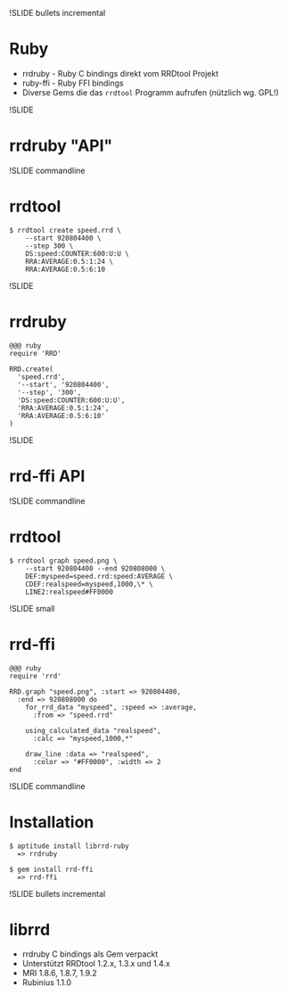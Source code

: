 !SLIDE bullets incremental
# Ruby #

* rrdruby - Ruby C bindings direkt vom RRDtool Projekt
* ruby-ffi - Ruby FFI bindings
* Diverse Gems die das `rrdtool` Programm aufrufen (nützlich wg. GPL!)


!SLIDE
# rrdruby "API" #


!SLIDE commandline
# rrdtool #
	$ rrdtool create speed.rrd \
		--start 920804400 \
		--step 300 \
		DS:speed:COUNTER:600:U:U \
		RRA:AVERAGE:0.5:1:24 \
		RRA:AVERAGE:0.5:6:10


!SLIDE
# rrdruby #

	@@@ ruby
	require 'RRD'

	RRD.create(
	  'speed.rrd',
	  '--start', '920804400',
	  '--step', '300',
	  'DS:speed:COUNTER:600:U:U',
	  'RRA:AVERAGE:0.5:1:24',
	  'RRA:AVERAGE:0.5:6:10'
	)


!SLIDE
# rrd-ffi API #


!SLIDE commandline
# rrdtool #

	$ rrdtool graph speed.png \
		--start 920804400 --end 920808000 \
		DEF:myspeed=speed.rrd:speed:AVERAGE \
		CDEF:realspeed=myspeed,1000,\* \
		LINE2:realspeed#FF0000


!SLIDE small
# rrd-ffi #

	@@@ ruby
	require 'rrd'

	RRD.graph "speed.png", :start => 920804400,
	  :end => 920808000 do
	    for_rrd_data "myspeed", :speed => :average,
	      :from => "speed.rrd"

	    using_calculated_data "realspeed",
	      :calc => "myspeed,1000,*"

	    draw_line :data => "realspeed",
	      :color => "#FF0000", :width => 2
	end


!SLIDE commandline
# Installation #
	$ aptitude install librrd-ruby
	  => rrdruby

	$ gem install rrd-ffi
	  => rrd-ffi


!SLIDE bullets incremental
# librrd #

* rrdruby C bindings als Gem verpackt
* Unterstützt RRDtool 1.2.x, 1.3.x und 1.4.x
* MRI 1.8.6, 1.8.7, 1.9.2
* Rubinius 1.1.0
